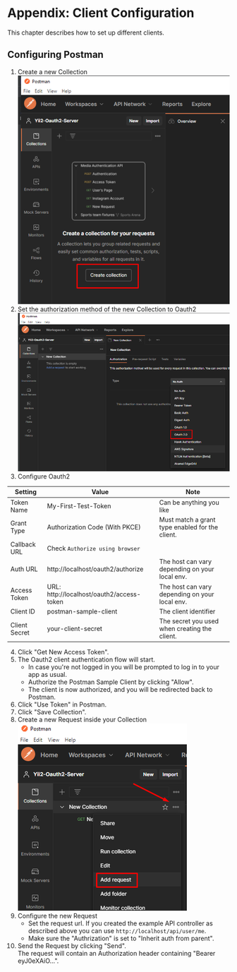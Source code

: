 Appendix: Client Configuration
=============================

This chapter describes how to set up different clients.

## Configuring Postman
1. Create a new Collection
   ![Create new Collection in Postman](images/postman-new-collection.png)
2. Set the authorization method of the new Collection to Oauth2   
   ![Set authorization method to Oauth2 in Postman](images/postman-collection-set-authorization-oauth2.png)
3. Configure Oauth2

| Setting       | Value                                     | Note                                            |
| ------------- | ----------------------------------------- | ----------------------------------------------- |
| Token Name    | My-First-Test-Token                       | Can be anything you like                        |
| Grant Type    | Authorization Code (With PKCE)            | Must match a grant type enabled for the client. | 
| Callback URL  | Check `Authorize using browser`           |                                                 |
| Auth URL      | http://localhost/oauth2/authorize         | The host can vary depending on your local env.  |
| Access Token  | URL: http://localhost/oauth2/access-token | The host can vary depending on your local env.  |
| Client ID     | postman-sample-client                     | The client identifier                           |
| Client Secret | your-client-secret                        | The secret you used when creating the client.   |

4. Click "Get New Access Token".
5. The Oauth2 client authentication flow will start.
    * In case you're not logged in you will be prompted to log in to your app as usual.
    * Authorize the Postman Sample Client by clicking "Allow".
    * The client is now authorized, and you will be redirected back to Postman.
6. Click "Use Token" in Postman.
7. Click "Save Collection".
8. Create a new Request inside your Collection
   ![Create new Request in Postman](images/postman-new-request.png)
9. Configure the new Request
    * Set the request url.
      If you created the example API controller as described above you can use `http://localhost/api/user/me`.
    * Make sure the "Authrization" is set to "Inherit auth from parent".
10. Send the Request by clicking "Send".  
    The request will contain an Authorization header containing "Bearer eyJ0eXAiO...".
